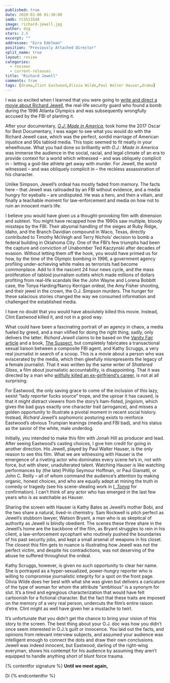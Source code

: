```yaml
---
published: true
date: 2020-01-06 01:30:00
imdb: tt3513548
image: richard-jewell.jpg
author: dig
stars: 2.5
excerpt: ""
addressee: "Ezra Edelman"
position: "Previously Attached Director"
split_name: true
layout: review
categories: 
  - reviews
  - current-releases
title: "Richard Jewell"
comments: true
tags: [drama,Clint Eastwood,Olivia Wilde,Paul Walter Hauser,drama]
---
```

I was so excited when I learned that you were going to [write and direct a movie about Richard Jewell,](https://deadline.com/2016/11/richard-jewell-movie-ezra-edelman-oj-made-in-america-1201848988/) the real-life security guard who found a bomb during the 1996 Atlanta Olympics and was subsequently wrongfully accused by the FBI of planting it. 

After your documentary, [_O.J: Made in America_](http://www.dearcastandcrew.com/content/2017/1/27/oj-made-in-america-is-the-best-and-longest-film-of-2016.html)_,_ took home the 2017 Oscar for Best Documentary, I was eager to see what you would do with the Richard Jewell case, which was the perfect, sordid marriage of American injustice and 90s tabloid media. This topic seemed to fit neatly in your wheelhouse. What you had done so brilliantly with _O.J.: Made in America_ was immerse the audience in the social, racial, and legal climate of an era to provide context for a world which witnessed – and was obliquely complicit in - letting a god-like athlete get away with murder. For Jewell, the world witnessed – and was obliquely complicit in – the reckless assassination of his character. 

Unlike Simpson, Jewell’s ordeal has mostly faded from memory. The facts here – that Jewell was railroaded by an FBI without evidence, and a media hungry for eyeballs – are undisputed. He was a hero, and then a villain, and finally a teachable moment for law-enforcement and media on how not to ruin an innocent man’s life. 

I believe you would have given us a thought-provoking film with dimension and subtext. You might have recapped how the 1990s saw multiple, bloody missteps by the FBI. Their abysmal handling of the sieges at Ruby Ridge, Idaho, and the Branch Davidian compound in Waco, Texas, directly contributed to Timothy McVeigh and Terry Nichols’ decision to bomb a federal building in Oklahoma City. One of the FBI’s few triumphs had been the capture and conviction of Unabomber Ted Kaczynski after decades of evasion. Without letting them off the hook, you would have primed us for how, by the time of the Olympic bombing in 1996, a government agency profiling under-achieving white males as terrorists had become commonplace. Add to it the nascent 24 hour news cycle, and the mass proliferation of tabloid journalism outlets which made millions of dollars profiting from real-life scandals like the John Wayne and Lorena Bobbitt case, the Tonya Harding/Nancy Kerrigan ordeal, the Amy Fisher shooting, and their jewel in the crown, the O.J. Simpson murders. The hunger for these salacious stories changed the way we consumed information and challenged the established media.

I have no doubt that you would have absolutely killed this movie. Instead, Clint Eastwood killed it, and not in a good way.

What could have been a fascinating portrait of an agency in chaos, a media fueled by greed, and a man vilified for doing the right thing, sadly, only delivers the latter. _Richard Jewell_ claims to be based on the [Vanity Fair article](https://archive.vanityfair.com/article/share/1fd2d7ae-10d8-474b-9bf1-d1558af697be/) and a book, [The Suspect](https://www.goodreads.com/book/show/41104144-suspect), but completely fabricates a transactional sexual liaison between a composite FBI agent, and Kathy Scruggs, a very real journalist in search of a scoop. This is a movie about a person who was eviscerated by the media, which then gleefully misrepresents the legacy of a female journalist. That it was written by the same writer of _Shattered Glass_, a film about journalistic accountability, is disappointing. That it was directed by a man who [willfully killed an ex-girlfriend‘s career](https://www.latimes.com/archives/la-xpm-1996-09-29-mn-50142-story.html), is not at all surprising. 

For Eastwood, the only saving grace to come of the inclusion of this lazy, sexist “lady reporter fucks source” trope, and the uproar it has caused, is that it might distract viewers from the story’s ham-fisted, jingoism, which gives the bad guys exactly one character trait (arrogance), and misses a golden opportunity to illustrate a pivotal moment in recent social history. Instead, _Richard Jewell’s_ sophomoric posturing exists to reinforce Eastwood’s obvious Trumpian leanings (media and FBI bad), and his status as the savior of the white, male underdog. 

Initially, you intended to make this film with Jonah Hill as producer and lead. After seeing Eastwood’s casting choices, I give him credit for going in another direction. His Jewell, played by Paul Walter Hauser, is the only reason to see this film. What we are witnessing with Hauser is the emergence of a riveting actor who dominates every scene he’s in, not with force, but with sheer, unadulterated talent. Watching Hauser is like watching performances by (the late) Phillip Seymour Hoffman, or Paul Giamatti, or John C. Reilly – all of whom command the audience’s attention by making organic, honest choices, and who are equally adept at mining the truth in comedy or tragedy (see his scene-stealing work in [_I, Tonya_](http://www.dearcastandcrew.com/content/2018/2/20/i-tonya.html) for confirmation). I can’t think of any actor who has emerged in the last few years who is as watchable as Hauser.

Sharing the screen with Hauser is Kathy Bates as Jewell’s mother Bobi, and the two share a natural, lived-in chemistry. Sam Rockwell is pitch perfect as Jewell’s stubborn lawyer, Watson Bryant, a man who is as skeptical of authority as Jewell is blindly obedient. The scenes these three share in the Jewell’s home are the backbone of the film, as Bryant struggles to rein in his client, a law-enforcement sycophant who routinely pushed the boundaries of his past security jobs, and kept a small arsenal of weapons in his closet. The closest this film gets to nuance is illustrating how Jewell was not the perfect victim, and despite his contradictions, was not deserving of the abuse he suffered throughout the ordeal.

Kathy Scruggs, however, is given no such opportunity to clear her name. She is portrayed as a hyper-sexualized, power-hungry reporter who is willing to compromise journalistic integrity for a spot on the front page. Olivia Wilde does her best with what she was given but delivers a caricature of the type of woman for whom the attribute “ambitious” is a synonym for slut. It’s a tired and egregious characterization that would have felt cartoonish for a fictional character. But the fact that these traits are imposed on the memory of a very real person, undercuts the film’s entire raison d’etre. Clint might as well have given her a mustache to twirl. 

It’s unfortunate that you didn’t get the chance to bring your vision of this story to the screen. The best thing about your O.J. doc was how you didn’t once seem interested in O.J.’s guilt or innocence. You laid out the facts, and opinions from relevant interview subjects, and assumed your audience was intelligent enough to connect the dots and draw their own conclusions. Jewell was indeed innocent, but Eastwood, darling of the right-wing everyman, shows his contempt for his audience by assuming they aren’t equipped to handle anything short of blunt force trauma.

{% contentfor signature %}
**Until we meet again,**

Di
{% endcontentfor %}